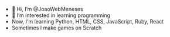 - 👋 Hi, I’m @JoaoWebMeneses
- 👀 I’m interested in learning programming
- Now, I'm learning Python, HTML, CSS, JavaScript, Ruby, React
- Sometimes I make games on Scratch

<!---
JoaoWebMeneses/JoaoWebMeneses is a ✨ special ✨ repository because its `README.md` (this file) appears on your GitHub profile.
You can click the Preview link to take a look at your changes.
--->
